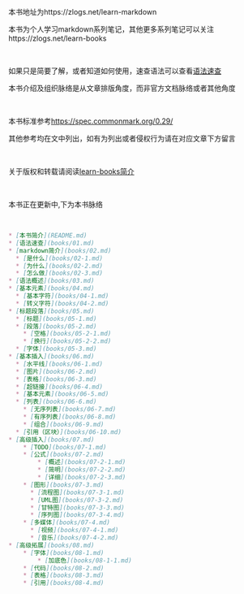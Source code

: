 本书地址为https://zlogs.net/learn-markdown

本书为个人学习markdown系列笔记，其他更多系列笔记可以关注https://zlogs.net/learn-books

<br />

如果只是简要了解，或者知道如何使用，速查语法可以查看[语法速查](books/01.md)

本书介绍及组织脉络是从文章排版角度，而非官方文档脉络或者其他角度

<br />

本书标准参考<https://spec.commonmark.org/0.29/>

其他参考均在文中列出，如有为列出或者侵权行为请在对应文章下方留言

<br />

关于版权和转载请阅读[learn-books简介](https://zlogs.net/learn-books/)

<br />

本书正在更新中,下为本书脉络

<br />

```markdown
* [本书简介](README.md)
* [语法速查](books/01.md)
* [markdown简介](books/02.md)
  * [是什么](books/02-1.md)
  * [为什么](books/02-2.md)
  * [怎么做](books/02-3.md)
* [语法概述](books/03.md)
* [基本元素](books/04.md)
  * [基本字符](books/04-1.md)
  * [转义字符](books/04-2.md)
* [标题段落](books/05.md)
  * [标题](books/05-1.md)
  * [段落](books/05-2.md)
  	* [空格](books/05-2-1.md)
  	* [换行](books/05-2-2.md)
  * [字体](books/05-3.md)
* [基本插入](books/06.md)
  * [水平线](books/06-1.md)
  * [图片](books/06-2.md)
  * [表格](books/06-3.md)
  * [超链接](books/06-4.md)
  * [基本元素](books/06-5.md)
  * [列表](books/06-6.md)
  	* [无序列表](books/06-7.md)
    * [有序列表](books/06-8.md)
    * [组合](books/06-9.md)
  * [引用（区块）](books/06-10.md)
* [高级插入](books/07.md)
    * [TODO](books/07-1.md)
    * [公式](books/07-2.md)
        * [概述](books/07-2-1.md)
        * [简明](books/07-2-2.md)
        * [详细](books/07-2-3.md)
    * [图形](books/07-3.md)
      * [流程图](books/07-3-1.md)
      * [UML图](books/07-3-2.md)
      * [甘特图](books/07-3-3.md)
      * [序列图](books/07-3-4.md)
    * [多媒体](books/07-4.md)
      * [视频](books/07-4-1.md)
      * [音乐](books/07-4-2.md)
* [高级拓展](books/08.md)
    * [字体](books/08-1.md)
        * [加底色](books/08-1-1.md)
    * [代码](books/08-2.md)
    * [表格](books/08-3.md)
    * [引用](books/08-4.md)
```

